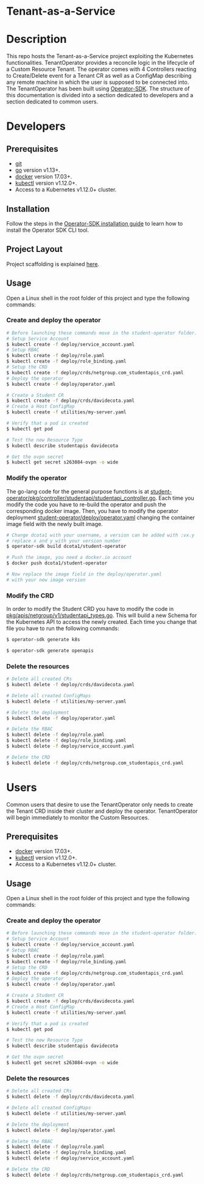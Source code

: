 # Tenant-as-a-Service

# Description

This repo hosts the Tenant-as-a-Service project exploiting the Kubernetes functionalities.
TenantOperator provides a reconcile logic in the lifecycle of a Custom Resource Tenant. The operator comes with 4 Controllers reacting to Create/Delete event for a Tenant CR as well as a ConfigMap describing any remote machine in which the user is supposed to be connected into.
The TenantOperator has been built using [Operator-SDK](https://github.com/operator-framework/operator-sdk). The structure of this documentation is divided into a section dedicated to developers and a section dedicated to common users.

# Developers

## Prerequisites

- [git](https://git-scm.com/downloads)
- [go](https://golang.org/dl/) version v1.13+.
- [docker](https://docs.docker.com/install/) version 17.03+.
- [kubectl](https://kubernetes.io/docs/tasks/tools/install-kubectl/) version v1.12.0+.
- Access to a Kubernetes v1.12.0+ cluster.

## Installation

Follow the steps in the [Operator-SDK installation guide](https://github.com/operator-framework/operator-sdk/blob/master/doc/user/install-operator-sdk.md) to learn how to install the Operator SDK CLI tool.

## Project Layout

Project scaffolding is explained [here](https://github.com/operator-framework/operator-sdk/blob/master/doc/project_layout.md).

## Usage
Open a Linux shell in the root folder of this project and type the following commands:
### Create and deploy the operator
```sh
# Before launching these commands move in the student-operator folder.
# Setup Service Account
$ kubectl create -f deploy/service_account.yaml
# Setup RBAC
$ kubectl create -f deploy/role.yaml
$ kubectl create -f deploy/role_binding.yaml
# Setup the CRD
$ kubectl create -f deploy/crds/netgroup.com_studentapis_crd.yaml
# Deploy the operator
$ kubectl create -f deploy/operator.yaml

# Create a Student CR
$ kubectl create -f deploy/crds/davidecota.yaml
# Create a Host ConfigMap
$ kubectl create -f utilities/my-server.yaml

# Verify that a pod is created
$ kubectl get pod

# Test the new Resource Type
$ kubectl describe studentapis davidecota

# Get the ovpn secret
$ kubectl get secret s263084-ovpn -o wide
```

### Modify the operator
The go-lang code for the general purpose functions is at [student-operator/pkg/controller/studentapi/studentapi_controller.go](student-operator/pkg/controller/studentapi/studentapi_controller.go). Each time you modify the code you have to re-build the operator and push the corresponding docker image. Then, you have to modify the operator deployment [student-operator/deploy/operator.yaml](https://github.com/netgroup-polito/StudentOperator/blob/master/student-operator/deploy/operator.yaml) changing the container image field with the newly built image.
```sh 
# Change dcota1 with your username, a version can be added with :vx.y
# replace x and y with your version number
$ operator-sdk build dcota1/student-operator

# Push the image, you need a docker.io account
$ docker push dcota1/student-operator

# Now replace the image field in the deploy/operator.yaml
# with your new image version
```
### Modify the CRD

In order to modify the Student CRD you have to modify the code in [pkg/apis/netgroup/v1/studentapi_types.go](pkg/apis/netgroup/v1/studentapi_types.go). This will build a new Schema for the Kubernetes API to access the newly created.
Each time you change that file you have to run the following commands:
```sh
$ operator-sdk generate k8s

$ operator-sdk generate openapis
```

### Delete the resources
```sh
# Delete all created CRs
$ kubectl delete -f deploy/crds/davidecota.yaml

# Delete all created ConfigMaps
$ kubectl delete -f utilities/my-server.yaml

# Delete the deployment
$ kubectl delete -f deploy/operator.yaml

# Delete the RBAC
$ kubectl delete -f deploy/role.yaml
$ kubectl delete -f deploy/role_binding.yaml
$ kubectl delete -f deploy/service_account.yaml

# Delete the CRD
$ kubectl delete -f deploy/crds/netgroup.com_studentapis_crd.yaml
```
# Users
Common users that desire to use the TenantOperator only needs to create the Tenant CRD inside their cluster and deploy the operator. TenantOperator will begin immediately to monitor the Custom Resources.

## Prerequisites

- [docker](https://docs.docker.com/install/) version 17.03+.
- [kubectl](https://kubernetes.io/docs/tasks/tools/install-kubectl/) version v1.12.0+.
- Access to a Kubernetes v1.12.0+ cluster.

## Usage
Open a Linux shell in the root folder of this project and type the following commands:
### Create and deploy the operator
```sh
# Before launching these commands move in the student-operator folder.
# Setup Service Account
$ kubectl create -f deploy/service_account.yaml
# Setup RBAC
$ kubectl create -f deploy/role.yaml
$ kubectl create -f deploy/role_binding.yaml
# Setup the CRD
$ kubectl create -f deploy/crds/netgroup.com_studentapis_crd.yaml
# Deploy the operator
$ kubectl create -f deploy/operator.yaml

# Create a Student CR
$ kubectl create -f deploy/crds/davidecota.yaml
# Create a Host ConfigMap
$ kubectl create -f utilities/my-server.yaml

# Verify that a pod is created
$ kubectl get pod

# Test the new Resource Type
$ kubectl describe studentapis davidecota

# Get the ovpn secret
$ kubectl get secret s263084-ovpn -o wide
```

### Delete the resources
```sh
# Delete all created CRs
$ kubectl delete -f deploy/crds/davidecota.yaml

# Delete all created ConfigMaps
$ kubectl delete -f utilities/my-server.yaml

# Delete the deployment
$ kubectl delete -f deploy/operator.yaml

# Delete the RBAC
$ kubectl delete -f deploy/role.yaml
$ kubectl delete -f deploy/role_binding.yaml
$ kubectl delete -f deploy/service_account.yaml

# Delete the CRD
$ kubectl delete -f deploy/crds/netgroup.com_studentapis_crd.yaml
```
